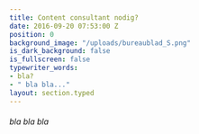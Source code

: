 ```yaml
---
title: Content consultant nodig?
date: 2016-09-20 07:53:00 Z
position: 0
background_image: "/uploads/bureaublad_S.png"
is_dark_background: false
is_fullscreen: false
typewriter_words:
- bla?
- " bla bla..."
layout: section.typed
---
```


###### <span id="typed">bla bla bla</span>